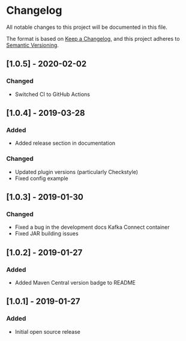 # Changelog
All notable changes to this project will be documented in this file.

The format is based on [Keep a Changelog](https://keepachangelog.com/en/1.0.0/),
and this project adheres to [Semantic Versioning](https://semver.org/spec/v2.0.0.html).

## [1.0.5] - 2020-02-02
### Changed
- Switched CI to GitHub Actions

## [1.0.4] - 2019-03-28
### Added
- Added release section in documentation

### Changed
- Updated plugin versions (particularly Checkstyle)
- Fixed config example

## [1.0.3] - 2019-01-30
### Changed
- Fixed a bug in the development docs Kafka Connect container
- Fixed JAR building issues

## [1.0.2] - 2019-01-27
### Added
- Added Maven Central version badge to README

## [1.0.1] - 2019-01-27
### Added
- Initial open source release
